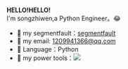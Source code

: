 **HELLO!HELLO!**  
I'm songzhiwen,a Python Engineer。&#x1f602;  
- :memo: my segmentfault：[segmentfault](https://segmentfault.com/u/damakiller)  
- :love_letter: my email: 1209941366@qq.com  
- :wrench: Language：Python  
- :microscope: my power tools：![](https://img.shields.io/badge/%E5%86%99%E4%BD%9C%E5%B7%A5%E5%85%B7-VS%20code-blue)
